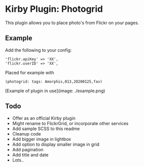 # Kirby Plugin: Photogrid

This plugin allows you to place photo's from Flickr on your pages.

## Example 

Add the following to your config:

    'flickr.apiKey' => 'XX',
    'flickr.userID' => 'XX',

Placed for example with 

    (photogrid: tags: Amorphis,013,20200125,fav)

[Example of plugin in use](image: ./example.png)

## Todo

- Offer as an official Kirby plugin
- Might rename to FlickrGrid, or incorporate other services
- Add sample SCSS to this readme
- Cleanup code
- Add bigger image in lightbox
- Add option to display smaller image in grid
- Add pagination
- Add title and date
- Lots..
